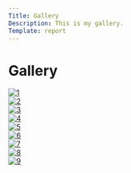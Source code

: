 ```yaml
---
Title: Gallery
Description: This is my gallery.
Template: report
---
```


Gallery
==================

<div class="kmom-box">
  <a href="image/gallery/orig/1.jpg">
    <picture>
      <source media="(min-width: 668px)" srcset="image/gallery/1280/1.jpg">
      <source media="(min-width: 376px)" srcset="image/gallery/1280/1.jpg?w=667">
      <img src="image/gallery/1280/1.jpg?w=375" alt="1">
    </picture>
  </a>
</div>

<div class="kmom-box">
  <a href="image/gallery/orig/2.jpg">
    <picture>
      <source media="(min-width: 668px)" srcset="image/gallery/1280/2.jpg">
      <source media="(min-width: 376px)" srcset="image/gallery/1280/2.jpg?w=667">
      <img src="image/gallery/1280/2.jpg?w=375" alt="2">
    </picture>
  </a>
</div>

<div class="kmom-box">
  <a href="image/gallery/orig/3.jpg">
    <picture>
      <source media="(min-width: 668px)" srcset="image/gallery/1280/3.jpg">
      <source media="(min-width: 376px)" srcset="image/gallery/1280/3.jpg?w=667">
      <img src="image/gallery/1280/3.jpg?w=375" alt="3">
    </picture>
  </a>
</div>

<div class="kmom-box">
  <a href="image/gallery/orig/4.jpg">
    <picture>
      <source media="(min-width: 668px)" srcset="image/gallery/1280/4.jpg">
      <source media="(min-width: 376px)" srcset="image/gallery/1280/4.jpg?w=667">
      <img src="image/gallery/1280/4.jpg?w=375" alt="4">
    </picture>
  </a>
</div>

<div class="kmom-box">
  <a href="image/gallery/orig/5.jpg">
    <picture>
      <source media="(min-width: 668px)" srcset="image/gallery/1280/5.jpg">
      <source media="(min-width: 376px)" srcset="image/gallery/1280/5.jpg?w=667">
      <img src="image/gallery/1280/5.jpg?w=375" alt="5">
    </picture>
  </a>
</div>

<div class="kmom-box">
  <a href="image/gallery/orig/6.jpg">
    <picture>
      <source media="(min-width: 668px)" srcset="image/gallery/1280/6.jpg">
      <source media="(min-width: 376px)" srcset="image/gallery/1280/6.jpg?w=667">
      <img src="image/gallery/1280/6.jpg?w=375" alt="6">
    </picture>
  </a>
</div>

<div class="kmom-box">
  <a href="image/gallery/orig/7.jpg">
    <picture>
      <source media="(min-width: 668px)" srcset="image/gallery/1280/7.jpg">
      <source media="(min-width: 376px)" srcset="image/gallery/1280/7.jpg?w=667">
      <img src="image/gallery/1280/7.jpg?w=375" alt="7">
    </picture>
  </a>
</div>

<div class="kmom-box">
  <a href="image/gallery/orig/8.jpg">
    <picture>
      <source media="(min-width: 668px)" srcset="image/gallery/1280/8.jpg">
      <source media="(min-width: 376px)" srcset="image/gallery/1280/8.jpg?w=667">
      <img src="image/gallery/1280/8.jpg?w=375" alt="8">
    </picture>
  </a>
</div>

<div class="kmom-box">
  <a href="image/gallery/orig/9.jpg">
    <picture>
      <source media="(min-width: 668px)" srcset="image/gallery/1280/9.jpg">
      <source media="(min-width: 376px)" srcset="image/gallery/1280/9.jpg?w=667">
      <img src="image/gallery/1280/9.jpg?w=375" alt="9">
    </picture>
  </a>
</div>

<!--
<div class="kmom-box">
  <a href="image/gallery/orig/1.jpg">
    <div class="headline">
      <h2>Kmom10</h2>
      <i class="fas fa-arrow-right"></i>
    </div>
    <div class="description">
      <p>07/10: Projekt och examination</p>
    </div>
  </a>
</div>
-->
